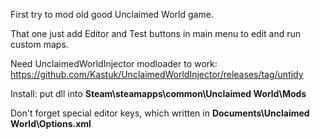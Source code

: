 First try to mod old good Unclaimed World game.

That one just add Editor and Test buttons in main menu to edit and run custom maps.

Need UnclaimedWorldInjector modloader to work: https://github.com/Kastuk/UnclaimedWorldInjector/releases/tag/untidy

Install: put dll into **Steam\steamapps\common\Unclaimed World\Mods**

Don't forget special editor keys, which written in **Documents\Unclaimed World\Options.xml**
